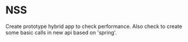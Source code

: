 # NSS
Create prototype hybrid app to check performance.
Also check to create some basic calls in new api based on 'spring'.

